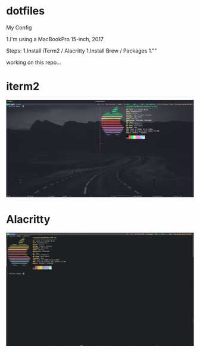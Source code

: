 # dotfiles
My Config

1.I'm using a MacBookPro 15-inch, 2017

Steps:
1.Install iTerm2 / Alacritty
1.Install Brew / Packages
1."" 


working on this repo... 

# iterm2
![.dotfiles](/images/pic1.png)

# Alacritty
![.dotfiles](/images/pic2.png)
